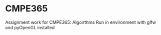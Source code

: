 # CMPE365
Assignment work for CMPE365: Algoirthms
Run in environment with glfw and pyOpenGL installed
